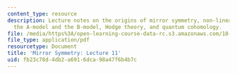 ```yaml
---
content_type: resource
description: Lecture notes on the origins of mirror symmetry, non-linear sigma models,
  the A-model and the B-model, Hodge theory, and quantum cohomology.
file: /media/https%3A/open-learning-course-data-rc.s3.amazonaws.com/18-969-topics-in-geometry-mirror-symmetry-spring-2009/fb23c78d4db2a6916dca98a47f6b4b7c_MIT18_969s09_lec01.pdf
file_type: application/pdf
resourcetype: Document
title: 'Mirror Symmetry: Lecture 11'
uid: fb23c78d-4db2-a691-6dca-98a47f6b4b7c
---
```

